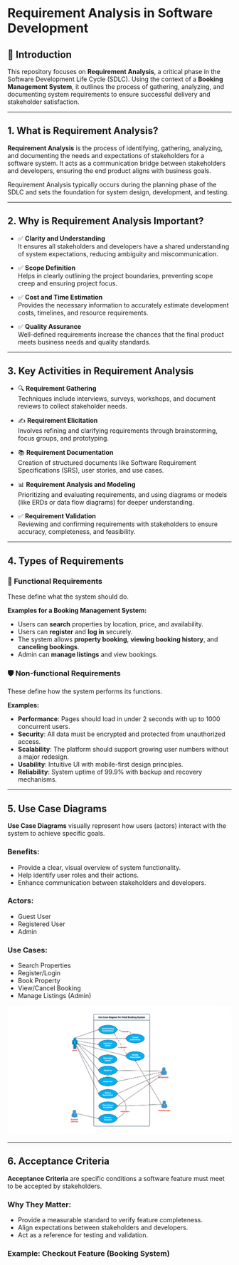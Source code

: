 # Requirement Analysis in Software Development

## 📌 Introduction

This repository focuses on **Requirement Analysis**, a critical phase in the Software Development Life Cycle (SDLC). Using the context of a **Booking Management System**, it outlines the process of gathering, analyzing, and documenting system requirements to ensure successful delivery and stakeholder satisfaction.

---

## 1. What is Requirement Analysis?

**Requirement Analysis** is the process of identifying, gathering, analyzing, and documenting the needs and expectations of stakeholders for a software system. It acts as a communication bridge between stakeholders and developers, ensuring the end product aligns with business goals.

Requirement Analysis typically occurs during the planning phase of the SDLC and sets the foundation for system design, development, and testing.

---

## 2. Why is Requirement Analysis Important?

- ✅ **Clarity and Understanding**  
  It ensures all stakeholders and developers have a shared understanding of system expectations, reducing ambiguity and miscommunication.

- ✅ **Scope Definition**  
  Helps in clearly outlining the project boundaries, preventing scope creep and ensuring project focus.

- ✅ **Cost and Time Estimation**  
  Provides the necessary information to accurately estimate development costs, timelines, and resource requirements.

- ✅ **Quality Assurance**  
  Well-defined requirements increase the chances that the final product meets business needs and quality standards.

---

## 3. Key Activities in Requirement Analysis

- 🔍 **Requirement Gathering**  
  Techniques include interviews, surveys, workshops, and document reviews to collect stakeholder needs.

- ✍️ **Requirement Elicitation**  
  Involves refining and clarifying requirements through brainstorming, focus groups, and prototyping.

- 📚 **Requirement Documentation**  
  Creation of structured documents like Software Requirement Specifications (SRS), user stories, and use cases.

- 📊 **Requirement Analysis and Modeling**  
  Prioritizing and evaluating requirements, and using diagrams or models (like ERDs or data flow diagrams) for deeper understanding.

- ✅ **Requirement Validation**  
  Reviewing and confirming requirements with stakeholders to ensure accuracy, completeness, and feasibility.

---

## 4. Types of Requirements

### 🔧 Functional Requirements

These define what the system should do.

**Examples for a Booking Management System:**
- Users can **search** properties by location, price, and availability.
- Users can **register** and **log in** securely.
- The system allows **property booking**, **viewing booking history**, and **canceling bookings**.
- Admin can **manage listings** and view bookings.

### 🛡️ Non-functional Requirements

These define how the system performs its functions.

**Examples:**
- **Performance**: Pages should load in under 2 seconds with up to 1000 concurrent users.
- **Security**: All data must be encrypted and protected from unauthorized access.
- **Scalability**: The platform should support growing user numbers without a major redesign.
- **Usability**: Intuitive UI with mobile-first design principles.
- **Reliability**: System uptime of 99.9% with backup and recovery mechanisms.

---

## 5. Use Case Diagrams

**Use Case Diagrams** visually represent how users (actors) interact with the system to achieve specific goals.

### Benefits:
- Provide a clear, visual overview of system functionality.
- Help identify user roles and their actions.
- Enhance communication between stakeholders and developers.

### Actors:
- Guest User
- Registered User
- Admin

### Use Cases:
- Search Properties
- Register/Login
- Book Property
- View/Cancel Booking
- Manage Listings (Admin)

![Booking System Use Case Diagram](alx-booking-uc.png)

---

## 6. Acceptance Criteria

**Acceptance Criteria** are specific conditions a software feature must meet to be accepted by stakeholders.

### Why They Matter:
- Provide a measurable standard to verify feature completeness.
- Align expectations between stakeholders and developers.
- Act as a reference for testing and validation.

### Example: Checkout Feature (Booking System)

